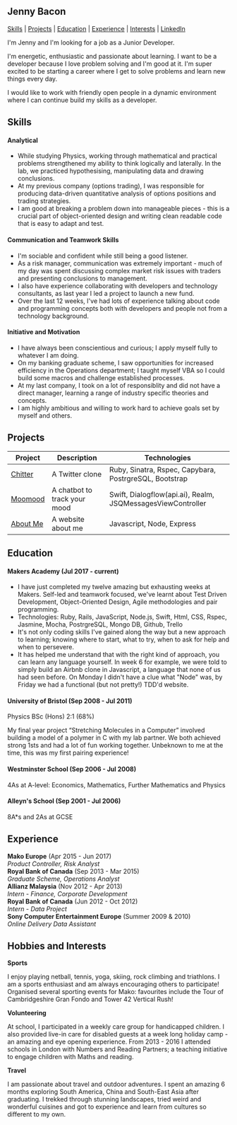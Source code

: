 ## Jenny Bacon
[Skills](#skills) | [Projects](#projects) | [Education](##education) | [Experience](#experience) | [Interests](#interests) |  [LinkedIn](https://www.linkedin.com/in/jennifer-bacon-932b1b53/=nav_responsive_tab_profile)

I'm Jenny and I'm looking for a job as a Junior Developer.

I'm energetic, enthusiastic and passionate about learning. I want to be a developer because I love problem solving and I'm good at it. I'm super excited to be starting a career where I get to solve problems and learn new things every day.

I would like to work with friendly open people in a dynamic environment where I can continue build my skills as a developer.

## Skills

#### Analytical
- While studying Physics, working through mathematical and practical problems strengthened my ability to think logically and laterally. In the lab, we practiced hypothesising, manipulating data and drawing conclusions.
- At my previous company (options trading), I was responsible for producing data-driven quantitative analysis of options positions and trading strategies.
- I am good at breaking a problem down into manageable pieces - this is a crucial part of object-oriented design and writing clean readable code that is easy to adapt and test.


#### Communication and Teamwork Skills
- I'm sociable and confident while still being a good listener.
- As a risk manager, communication was extremely important - much of my day was spent discussing complex market risk issues with traders and presenting conclusions to management.
- I also have experience collaborating with developers and technology consultants, as last year I led a project to launch a new fund.
- Over the last 12 weeks, I've had lots of experience talking about code and programming concepts both with developers and people not from a technology background.


#### Initiative and Motivation

- I have always been conscientious and curious; I apply myself fully to whatever I am doing.
- On my banking graduate scheme, I saw opportunities for increased efficiency in the Operations department; I taught myself VBA so I could build some macros and challenge established processes.
- At my last company, I took on a lot of responsiblity and did not have a direct manager, learning a range of industry specific theories and concepts.
- I am highly ambitious and willing to work hard to achieve goals set by myself and others.

## Projects

| Project  | Description | Technologies |
| ------------- | ------------- | ------------- |
| <a href="https://chitter-challenge-jb.herokuapp.com/peeps">Chitter</a> | A Twitter clone  | Ruby, Sinatra, Rspec, Capybara, PostrgreSQL, Bootstrap |
| <a href="https://github.com/jenniferbacon01/moomood">Moomood</a> | A chatbot to track your mood | Swift, Dialogflow(api.ai), Realm, JSQMessagesViewController |
| <a href="https://about-me-jb.herokuapp.com/">About Me</a> | A website about me  | Javascript, Node, Express |

## Education

#### Makers Academy (Jul 2017 - current)

- I have just completed my twelve amazing but exhausting weeks at Makers. Self-led and teamwork focused, we've learnt about Test Driven Development, Object-Oriented Design, Agile methodologies and pair programming.
- Technologies: Ruby, Rails, JavaScript, Node.js, Swift, Html, CSS, Rspec, Jasmine, Mocha, PostrgreSQL, Mongo DB, Github, Trello
- It's not only coding skills I've gained along the way but a new approach to learning; knowing where to start, what to try, when to ask for help and when to persevere.
- It has helped me understand that with the right kind of approach, you can learn any language yourself. In week 6 for example, we were told to simply build an Airbnb clone in Javascript, a language that none of us had seen before. On Monday I didn't have a clue what "Node" was, by Friday we had a functional (but not pretty!) TDD'd website.

#### University of Bristol (Sep 2008 - Jul 2011)

Physics BSc (Hons) 2:1 (68%)

My final year project “Stretching Molecules in a Computer” involved building a model of a polymer in C with my lab partner. We both achieved strong 1sts and had a lot of fun working together.  Unbeknown to me at the time, this was my first pairing experience!

#### Westminster School (Sep 2006 - Jul 2008)

4As at A-level: Economics, Mathematics, Further Mathematics and Physics

#### Alleyn's School (Sep 2001 - Jul 2006)

8A*s and 2As at GCSE

## Experience

**Mako Europe** (Apr 2015 - Jun 2017)    
*Product Controller, Risk Analyst*  
**Royal Bank of Canada** (Sep 2013 - Mar 2015)   
*Graduate Scheme, Operations Analyst*  
**Allianz Malaysia** (Nov 2012 - Apr 2013)    
*Intern - Finance, Corporate Development*  
**Royal Bank of Canada** (Jun 2012 - Oct 2012)    
*Intern - Data Project*  
**Sony Computer Entertainment Europe** (Summer 2009 & 2010)    
*Online Delivery Data Assistant*

## Hobbies and Interests

**Sports**

I enjoy playing netball, tennis, yoga, skiing, rock climbing and triathlons. I am a sports enthusiast and am always encouraging others to participate! Organised several sporting events for Mako: favourites include the Tour of Cambridgeshire Gran Fondo and Tower 42 Vertical Rush!

**Volunteering**

At school, I participated in a weekly care group for handicapped children. I also provided live-in care for disabled guests at a week long holiday camp - an amazing and eye opening experience. From 2013 - 2016 I attended schools in London with Numbers and Reading Partners; a teaching initiative to engage children with Maths and reading.

**Travel**

I am passionate about travel and outdoor adventures. I spent an amazing 6 months exploring South America, China and South-East Asia after graduating. I trekked through stunning landscapes, tried weird and wonderful cuisines and got to experience and learn from cultures so different to my own.
